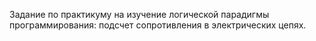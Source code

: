 Задание по практикуму на изучение логической парадигмы программирования: подсчет сопротивления в электрических цепях.

